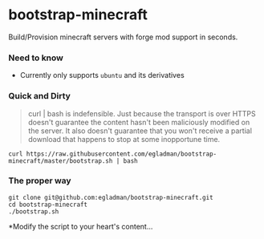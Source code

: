 # bootstrap-minecraft

Build/Provision minecraft servers with forge mod support in seconds. 

### Need to know
 
- Currently only supports `ubuntu` and its derivatives


### Quick and Dirty

> curl | bash is indefensible. Just because the transport is over HTTPS doesn't guarantee the content hasn't been maliciously modified on the server. It also doesn't guarantee that you won't receive a partial download that happens to stop at some inopportune time. 

```
curl https://raw.githubusercontent.com/egladman/bootstrap-minecraft/master/bootstrap.sh | bash
```


### The proper way

```
git clone git@github.com:egladman/bootstrap-minecraft.git
cd bootstrap-minecraft
./bootstrap.sh
```

*Modify the script to your heart's content...
 

